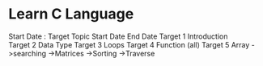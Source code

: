 # Learn C Language
Start Date :
Target    Topic           Start Date           End Date
Target 1 Introduction   
Target 2 Data Type
Target 3 Loops 
Target 4 Function (all)
Target 5 Array 
         ->searching
         ->Matrices
         ->Sorting
         ->Traverse 
